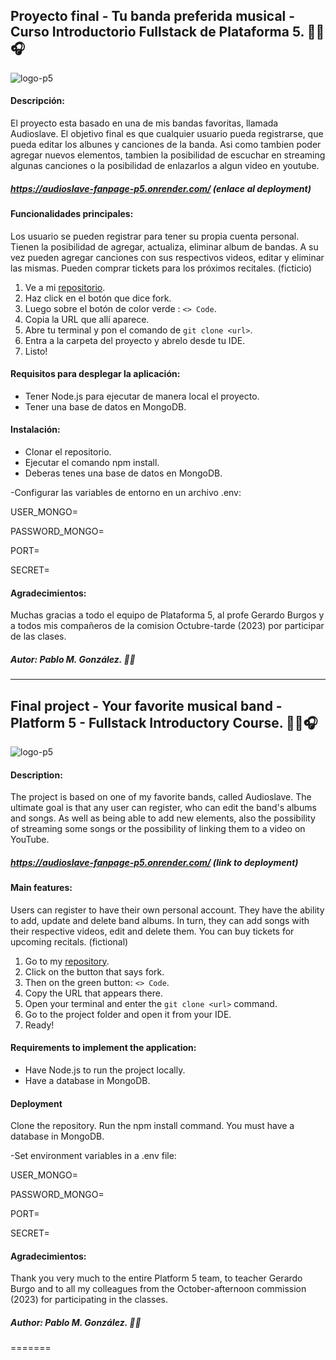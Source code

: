 ## Proyecto final - Tu banda preferida musical - Curso Introductorio Fullstack de Plataforma 5. 🎸🎶🎧
![logo-p5](https://i.imgur.com/zuBSE5n.jpg)

#### Descripción:
El proyecto esta basado en una de mis bandas favoritas, llamada Audioslave.
El objetivo final es que cualquier usuario pueda registrarse, que pueda editar los albunes y canciones de la banda. Asi como tambien poder agregar nuevos elementos, tambien la posibilidad de escuchar en streaming algunas canciones o la posibilidad de enlazarlos a algun video en youtube.

##### https://audioslave-fanpage-p5.onrender.com/ (enlace al deployment)

#### Funcionalidades principales:
Los usuario se pueden registrar para tener su propia cuenta personal.
Tienen la posibilidad de agregar, actualiza, eliminar album de bandas.
A su vez pueden agregar canciones con sus respectivos videos, editar y eliminar las mismas.
Pueden comprar tickets para los próximos recitales. (ficticio)

1. Ve a mi [repositorio](http://https://github.com/pablomg-dev/plataforma-disco-music "repositorio").
2. Haz click en el botón que dice fork.
3. Luego sobre el botón de color verde : `<> Code`.
4. Copia la URL que allí aparece.
5. Abre tu terminal y pon el comando de  `git clone <url>`.
6. Entra a la carpeta del proyecto y abrelo desde tu IDE.
7. Listo!

#### Requisitos para desplegar la aplicación:
- Tener Node.js para ejecutar de manera local el proyecto.
- Tener una base de datos en MongoDB.


#### Instalación:
- Clonar el repositorio.
- Ejecutar el comando npm install.
- Deberas tenes una base de datos en MongoDB.

-Configurar las variables de entorno en un archivo .env:

USER_MONGO=

PASSWORD_MONGO=

PORT=

SECRET=

#### Agradecimientos:
Muchas gracias a todo el equipo de Plataforma 5, al profe Gerardo Burgos y a todos mis compañeros de la comision Octubre-tarde (2023) por participar de las clases.

##### Autor: Pablo M. González. 👩‍💻

------------

## Final project - Your favorite musical band - Platform 5 - Fullstack Introductory Course. 🎸🎶🎧
![logo-p5](https://i.imgur.com/zuBSE5n.jpg)

#### Description:
The project is based on one of my favorite bands, called Audioslave.
The ultimate goal is that any user can register, who can edit the band's albums and songs. As well as being able to add new elements, also the possibility of streaming some songs or the possibility of linking them to a video on YouTube.

##### https://audioslave-fanpage-p5.onrender.com/ (link to deployment)

#### Main features:
Users can register to have their own personal account.
They have the ability to add, update and delete band albums.
In turn, they can add songs with their respective videos, edit and delete them.
You can buy tickets for upcoming recitals. (fictional)

1. Go to my [repository](http://https://github.com/pablomg-dev/plataforma-disco-music "repository").
2. Click on the button that says fork.
3. Then on the green button: `<> Code`.
4. Copy the URL that appears there.
5. Open your terminal and enter the `git clone <url>` command.
6. Go to the project folder and open it from your IDE.
7. Ready!

#### Requirements to implement the application:
- Have Node.js to run the project locally.
- Have a database in MongoDB.

#### Deployment

Clone the repository.
Run the npm install command.
You must have a database in MongoDB.

-Set environment variables in a .env file:

USER_MONGO=

PASSWORD_MONGO=

PORT=

SECRET=

#### Agradecimientos:
Thank you very much to the entire Platform 5 team, to teacher Gerardo Burgo and to all my colleagues from the October-afternoon commission (2023) for participating in the classes.

##### Author: Pablo M. González. 👩‍💻
=======
